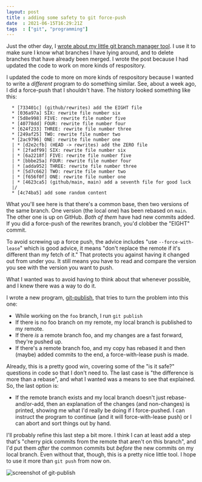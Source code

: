 ```yaml
---
layout: post
title : adding some safety to git force-push
date  : 2021-06-15T16:29:21Z
tags  : ["git", "programming"]
---
```

Just the other day, I [wrote about my little git branch manager
tool](https://rjbs.manxome.org/rubric/entry/2122).  I use it to make sure I
know what branches I have lying around, and to delete branches that have
already been merged.  I wrote the post because I had updated the code to work
on more kinds of respository.

I updated the code to more on more kinds of respository because I wanted to
write a *different* program to do something similar.  See, about a week ago, I
did a force-push that I shouldn't have.  The history looked something like
this:

      * [733401c] (github/rewrites) add the EIGHT file
      * [036a97a] SIX: rewrite file number six
      * [5d8e998] FIVE: rewrite file number five
      * [40778dd] FOUR: rewrite file number four
      * [624f233] THREE: rewrite file number three
      * [249af25] TWO: rewrite file number two
      * [2ac9796] ONE: rewrite file number one
      | * [d2e2cfb] (HEAD -> rewrites) add the ZERO file
      | * [2fadf99] SIX: rewrite file number six
      | * [6a2218f] FIVE: rewrite file number five
      | * [bbbe25a] FOUR: rewrite file number four
      | * [adda952] THREE: rewrite file number three
      | * [5d7c662] TWO: rewrite file number two
      | * [f656f0f] ONE: rewrite file number one
      | * [4623ca5] (github/main, main) add a seventh file for good luck
      |/
      * [4c74ba5] add some random content

What you'll see here is that there's a common base, then two versions of the
same branch.  One version (the local one) has been rebased on `main`.  The
other one is up on GitHub.  *Both of them* have had new commits added.  If you
did a force-push of the rewrites branch, you'd clobber the "EIGHT" commit.

To avoid screwing up a force push, the advice includes "use
`--force-with-lease`" which is good advice, it means "don't replace the remote
if it's different than my fetch of it."  That protects you against having it
changed out from under you.  It still means you have to read and compare the
version you see with the version you want to push.

What I wanted was to avoid having to think about that whenever possible, and I
knew there was a way to do it.

I wrote a new program,
[git-publish](https://github.com/rjbs/Git-BranchManager/blob/main/bin/git-publish),
that tries to turn the problem into this one:

* While working on the `foo` branch, I run `git publish`
* If there is no foo branch on my remote, my local branch is published to my
    remote.
* If there *is* a remote branch foo, and my changes are a fast forward, they're
    pushed up.
* If there's a remote branch foo, and my copy has rebased it and then (maybe)
    added commits to the end, a force-with-lease push is made.

Already, this is a pretty good win, covering some of the "is it safe?"
questions in code so that I don't need to.  The last case is "the difference is
more than a rebase", and what I wanted was a means to see that explained.  So,
the last option is:

* If the remote branch exists and my local branch doesn't just
    rebase-and/or-add, then an explanation of the changes (and non-changes) is
    printed, showing me what I'd really be doing if I force-pushed.  I can
    instruct the program to continue (and it will force-with-lease push) or I can
    abort and sort things out by hand.

I'll probably refine this last step a bit more.  I think I can at least add a
step that's "cherry pick commits from the remote that aren't on this branch",
and I'd put them *after* the common commits but *before* the new commits on my
local branch.  Even without that, though, this is a pretty nice little tool.  I
hope to use it more than `git push` from now on.

![screenshot of git-publish](https://rjbs.manxome.org/img/journal/git-publish.png)


